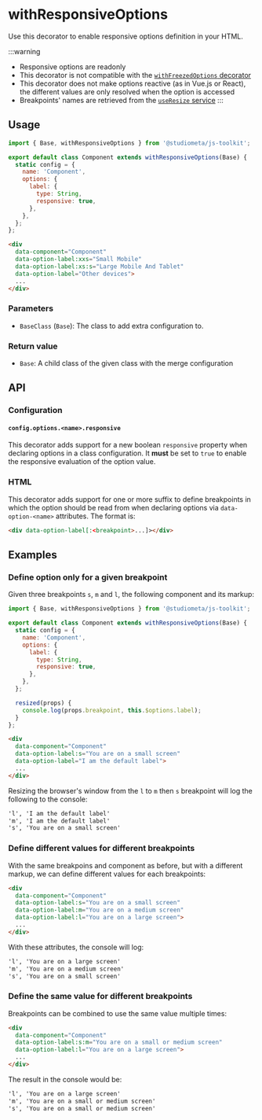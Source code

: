 # withResponsiveOptions

Use this decorator to enable responsive options definition in your HTML.

:::warning
- Responsive options are readonly
- This decorator is not compatible with the [`withFreezedOptions` decorator](/api/decorators/withFreezedOptions.html)
- This decorator does not make options reactive (as in Vue.js or React), the different values are only resolved when the option is accessed
- Breakpoints' names are retrieved from the [`useResize` service](/api/services/useResize.html#breakpoint)
:::

## Usage

```js {1,3,7-10}
import { Base, withResponsiveOptions } from '@studiometa/js-toolkit';

export default class Component extends withResponsiveOptions(Base) {
  static config = {
    name: 'Component',
    options: {
      label: {
        type: String,
        responsive: true,
      },
    },
  };
};
```
```html {3-4}
<div
  data-component="Component"
  data-option-label:xxs="Small Mobile"
  data-option-label:xs:s="Large Mobile And Tablet"
  data-option-label="Other devices">
  ...
</div>
```

### Parameters

- `BaseClass` (`Base`): The class to add extra configuration to.

### Return value

- `Base`: A child class of the given class with the merge configuration

## API

### Configuration

#### `config.options.<name>.responsive`

This decorator adds support for a new boolean `responsive` property when declaring options in a class configuration. It **must** be set to `true` to enable the responsive evaluation of the option value.

### HTML

This decorator adds support for one or more suffix to define breakpoints in which the option should be read from when declaring options via `data-option-<name>` attributes. The format is:

```html
<div data-option-label[:<breakpoint>...]></div>
```


## Examples

### Define option only for a given breakpoint

Given three breakpoints `s`, `m` and `l`, the following component and its markup:

```js
import { Base, withResponsiveOptions } from '@studiometa/js-toolkit';

export default class Component extends withResponsiveOptions(Base) {
  static config = {
    name: 'Component',
    options: {
      label: {
        type: String,
        responsive: true,
      },
    },
  };

  resized(props) {
    console.log(props.breakpoint, this.$options.label);
  }
};
```
```html
<div
  data-component="Component"
  data-option-label:s="You are on a small screen"
  data-option-label="I am the default label">
  ...
</div>
```

Resizing the browser's window from the `l` to `m` then `s` breakpoint will log the following to the console:

```txt
'l', 'I am the default label'
'm', 'I am the default label'
's', 'You are on a small screen'
```

### Define different values for different breakpoints

With the same breakpoins and component as before, but with a different markup, we can define different values for each breakpoints:

```html
<div
  data-component="Component"
  data-option-label:s="You are on a small screen"
  data-option-label:m="You are on a medium screen"
  data-option-label:l="You are on a large screen">
  ...
</div>
```

With these attributes, the console will log:

```txt
'l', 'You are on a large screen'
'm', 'You are on a medium screen'
's', 'You are on a small screen'
```

### Define the same value for different breakpoints

Breakpoints can be combined to use the same value multiple times:

```html {3}
<div
  data-component="Component"
  data-option-label:s:m="You are on a small or medium screen"
  data-option-label:l="You are on a large screen">
  ...
</div>
```

The result in the console would be:

```txt
'l', 'You are on a large screen'
'm', 'You are on a small or medium screen'
's', 'You are on a small or medium screen'
```
